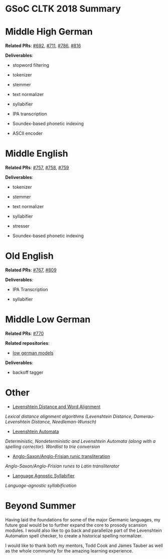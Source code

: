 **GSoC CLTK 2018 Summary**
==========================


Middle High German
==================
**Related PRs**: [#692](https://github.com/cltk/cltk/pull/692), [#711](https://github.com/cltk/cltk/pull/711), [#786](https://github.com/cltk/cltk/pull/786), [#816](https://github.com/cltk/cltk/pull/816)

**Deliverables**:

- stopword filtering

- tokenizer

- stemmer

- text normalizer

- syllabifier

- IPA transcription

- Soundex-based phonetic indexing

- ASCII encoder

Middle English
==============

**Related PRs**: [#757](https://github.com/cltk/cltk/pull/757), [#758](https://github.com/cltk/cltk/pull/758), [#759](https://github.com/cltk/cltk/pull/759)

**Deliverables**:

- tokenizer

- stemmer

- text normalizer

- syllabifier

- stresser

- Soundex-based phonetic indexing

Old English
===========
**Related PRs**: [#767](https://github.com/cltk/cltk/pull/767), [#809](https://github.com/cltk/cltk/pull/809)

**Deliverables**:

- IPA Transcription 

- syllabifier

Middle Low German
=================
**Related PRs**: [#770](https://github.com/cltk/cltk/pull/770)

**Related repositories**:
* [low german models](https://github.com/cltk/middle_low_german_models_cltk)

**Deliverables**:

- backoff tagger

Other
=====

- [Levenshtein Distance and Word Alignment](https://github.com/cltk/cltk/pull/740)

*Lexical distance alignment algorithms (Levenshtein Distance, Damerau-Levenshtein Distance, Needleman-Wunsch)*

- [Levenshtein Automata](https://github.com/cltk/cltk/pull/762)

*Deterministic, Nondeterministic and Levenshtein Automata (along with a spelling corrector). Wordlist to trie conversion*

- [Anglo-Saxon/Anglo-Frisian runic transliteration](https://github.com/cltk/cltk/pull/774)

*Anglo-Saxon/Anglo-Frisian runes to Latin transliterator*

- [Language Agnostic Syllabifier](https://github.com/cltk/cltk/pull/788)

*Language-agnostic syllabification*

Beyond Summer
=============

Having laid the foundations for some of the major Germanic languages, my future goal would be to further expand the core to prosody scansion modules. I would also like to go back and parallelize part of the Levenshtein Automaton spell checker, to create a historical spelling normalizer.


I would like to thank both my mentors, Todd Cook and James Tauber as well as the whole community for the amazing learning experience.
